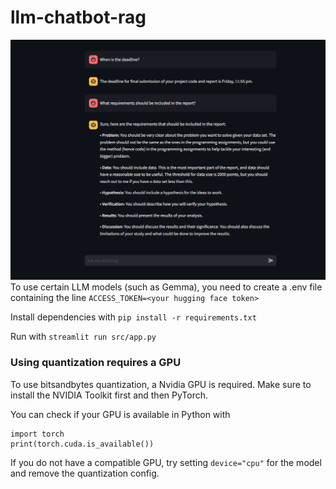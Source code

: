 # llm-chatbot-rag

![Screenshot](/images/example.jpg)
To use certain LLM models (such as Gemma), you need to create a .env file containing the line `ACCESS_TOKEN=<your hugging face token>`

Install dependencies with `pip install -r requirements.txt`

Run with `streamlit run src/app.py`

### Using quantization requires a GPU
To use bitsandbytes quantization, a Nvidia GPU is required.
Make sure to install the NVIDIA Toolkit first and then PyTorch. 

You can check if your GPU is available in Python with
```
import torch
print(torch.cuda.is_available())
```

If you do not have a compatible GPU, try setting `device="cpu"` for the model and remove the quantization config.
